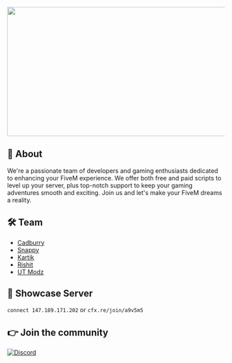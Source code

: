 <p align="center">
  <img width="1000" height="300" src="https://github.com/user-attachments/assets/614242bf-1df5-4bfb-a92e-9165b9e8cb13">
</p>

## 👋 About
We're a passionate team of developers and gaming enthusiasts dedicated to enhancing your FiveM experience. We offer both free and paid scripts to level up your server, plus top-notch support to keep your gaming adventures smooth and exciting. Join us and let's make your FiveM dreams a reality.

## 🛠️ Team
- [Cadburry](https://github.com/cadburry6969)
- [Snappy](https://github.com/j5singh)
- [Kartik](https://github.com/kartik1410)
- [Rishit](https://github.com/RI5HIT)
- [UT Modz](https://github.com/UT-Modz)

## 📢 Showcase Server
`connect 147.189.171.202` or `cfx.re/join/a9v5m5`

## 👉 Join the community
[![Discord](https://img.shields.io/badge/Discord-%237289DA.svg?style=for-the-badge&logo=discord&logoColor=white)](https://discord.gg/qxGPARNwNP)
